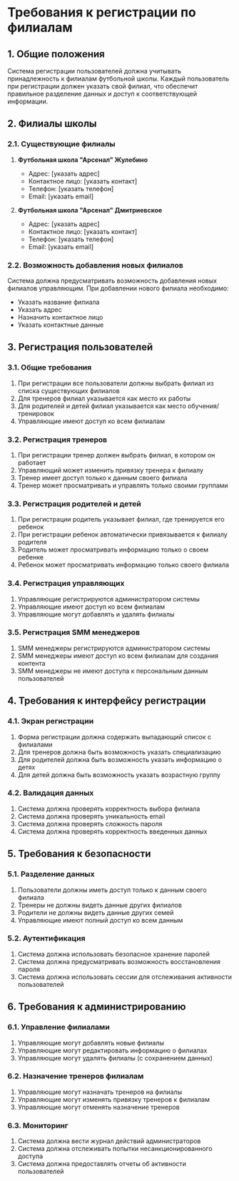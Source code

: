 # Требования к регистрации по филиалам

## 1. Общие положения

Система регистрации пользователей должна учитывать принадлежность к филиалам футбольной школы. Каждый пользователь при регистрации должен указать свой филиал, что обеспечит правильное разделение данных и доступ к соответствующей информации.

## 2. Филиалы школы

### 2.1. Существующие филиалы

1. **Футбольная школа "Арсенал" Жулебино**
   - Адрес: [указать адрес]
   - Контактное лицо: [указать контакт]
   - Телефон: [указать телефон]
   - Email: [указать email]

2. **Футбольная школа "Арсенал" Дмитриевское**
   - Адрес: [указать адрес]
   - Контактное лицо: [указать контакт]
   - Телефон: [указать телефон]
   - Email: [указать email]

### 2.2. Возможность добавления новых филиалов

Система должна предусматривать возможность добавления новых филиалов управляющим. При добавлении нового филиала необходимо:

- Указать название филиала
- Указать адрес
- Назначить контактное лицо
- Указать контактные данные

## 3. Регистрация пользователей

### 3.1. Общие требования

1. При регистрации все пользователи должны выбрать филиал из списка существующих филиалов
2. Для тренеров филиал указывается как место их работы
3. Для родителей и детей филиал указывается как место обучения/тренировок
4. Управляющие имеют доступ ко всем филиалам

### 3.2. Регистрация тренеров

1. При регистрации тренер должен выбрать филиал, в котором он работает
2. Управляющий может изменить привязку тренера к филиалу
3. Тренер имеет доступ только к данным своего филиала
4. Тренер может просматривать и управлять только своими группами

### 3.3. Регистрация родителей и детей

1. При регистрации родитель указывает филиал, где тренируется его ребенок
2. При регистрации ребенок автоматически привязывается к филиалу родителя
3. Родитель может просматривать информацию только о своем ребенке
4. Ребенок может просматривать информацию только своего филиала

### 3.4. Регистрация управляющих

1. Управляющие регистрируются администратором системы
2. Управляющие имеют доступ ко всем филиалам
3. Управляющие могут добавлять и удалять филиалы

### 3.5. Регистрация SMM менеджеров

1. SMM менеджеры регистрируются администратором системы
2. SMM менеджеры имеют доступ ко всем филиалам для создания контента
3. SMM менеджеры не имеют доступа к персональным данным пользователей

## 4. Требования к интерфейсу регистрации

### 4.1. Экран регистрации

1. Форма регистрации должна содержать выпадающий список с филиалами
2. Для тренеров должна быть возможность указать специализацию
3. Для родителей должна быть возможность указать информацию о детях
4. Для детей должна быть возможность указать возрастную группу

### 4.2. Валидация данных

1. Система должна проверять корректность выбора филиала
2. Система должна проверять уникальность email
3. Система должна проверять сложность пароля
4. Система должна проверять корректность введенных данных

## 5. Требования к безопасности

### 5.1. Разделение данных

1. Пользователи должны иметь доступ только к данным своего филиала
2. Тренеры не должны видеть данные других филиалов
3. Родители не должны видеть данные других семей
4. Управляющие имеют полный доступ ко всем данным

### 5.2. Аутентификация

1. Система должна использовать безопасное хранение паролей
2. Система должна предусматривать возможность восстановления пароля
3. Система должна использовать сессии для отслеживания активности пользователей

## 6. Требования к администрированию

### 6.1. Управление филиалами

1. Управляющие могут добавлять новые филиалы
2. Управляющие могут редактировать информацию о филиалах
3. Управляющие могут удалять филиалы (с сохранением данных)

### 6.2. Назначение тренеров филиалам

1. Управляющие могут назначать тренеров на филиалы
2. Управляющие могут изменять привязку тренеров к филиалам
3. Управляющие могут отменять назначение тренеров

### 6.3. Мониторинг

1. Система должна вести журнал действий администраторов
2. Система должна отслеживать попытки несанкционированного доступа
3. Система должна предоставлять отчеты об активности пользователей
